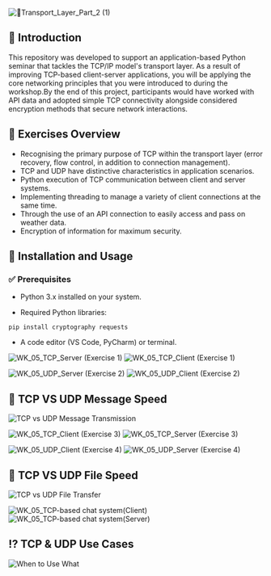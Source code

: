 ![🚚Transport_Layer_Part_2 (1)](https://github.com/user-attachments/assets/3d4f752a-2854-4252-a9e8-b50d95491e37)

## 📌 Introduction

This repository was developed to support an application-based Python seminar that tackles the TCP/IP model's transport layer. As a result of improving TCP-based client-server applications, you will be applying the core networking principles that you were introduced to during the workshop.By the end of this project, participants would have worked with API data and adopted simple TCP connectivity alongside considered encryption methods that secure network interactions.

## 📝 Exercises Overview

- Recognising the primary purpose of TCP within the transport layer (error recovery, flow control, in addition to connection management). 
- TCP and UDP have distinctive characteristics in application scenarios. 
- Python execution of TCP communication between client and server systems. 
- Implementing threading to manage a variety of client connections at the same time. 
- Through the use of an API connection to easily access and pass on weather data.
- Encryption of information for maximum security.

## 🚀 Installation and Usage

### ✅ Prerequisites

- Python 3.x installed on your system.

- Required Python libraries:

```pip install cryptography requests ```

- A code editor (VS Code, PyCharm) or terminal.


![WK_05_TCP_Server (Exercise 1)](https://github.com/user-attachments/assets/cbd762a1-37b4-421f-8073-f836999ea83a)
![WK_05_TCP_Client (Exercise 1)](https://github.com/user-attachments/assets/12cddd64-6e97-42cb-9810-56069c09c30e)

![WK_05_UDP_Server (Exercise 2)](https://github.com/user-attachments/assets/4358a42c-f760-444c-8d32-46bfbaa1c6e2)
![WK_05_UDP_Client (Exercise 2)](https://github.com/user-attachments/assets/b69ec1f1-64dc-48bc-8613-fecc6e848279)

## 📨 TCP VS UDP Message Speed
![TCP vs  UDP Message Transmission](https://github.com/user-attachments/assets/182e8efb-8ecc-4fe1-bf89-c0a8d5400f8d)

![WK_05_TCP_Client (Exercise 3)](https://github.com/user-attachments/assets/d461f391-7ca8-4934-9528-bf73e71a09a5)
![WK_05_TCP_Server (Exercise 3)](https://github.com/user-attachments/assets/e952a0b0-6d08-4862-be64-187cba9bb29b)

![WK_05_UDP_Client (Exercise 4)](https://github.com/user-attachments/assets/f01cb3e8-4285-4a90-871b-bcd1fafd35a7)
![WK_05_UDP_Server (Exercise 4)](https://github.com/user-attachments/assets/3d0a541a-2a87-4fdb-a5b8-4ee9084816bc)

## 📁 TCP VS UDP File Speed
![TCP vs  UDP File Transfer](https://github.com/user-attachments/assets/7e518c8f-5771-46bb-8a25-750570f19754)

![WK_05_TCP-based chat system(Client)](https://github.com/user-attachments/assets/ce4bbfea-68af-4aa1-8dca-ea4dd80195ee)
![WK_05_TCP-based chat system(Server)](https://github.com/user-attachments/assets/87cd7148-e2e0-4a22-82f3-5b97bbfa9750)

## ⁉️ TCP & UDP Use Cases
![When to Use What](https://github.com/user-attachments/assets/b3d49b8e-7d8d-4fa1-a887-cb8174e78f43)
